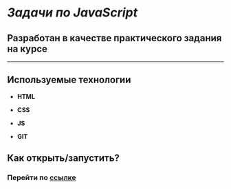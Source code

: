 # ***Задачи по JavaScript***

## Разработан в качестве практического задания на курсе 

---

## Используемые технологии

* **HTML**

* **CSS** 

* **JS**

* **GIT**


## Как открыть/запустить?

### Перейти по **[ссылке](https://roman-info.github.io/Tasks/)**